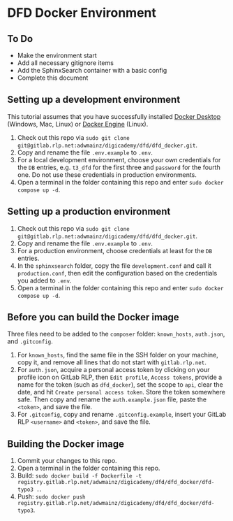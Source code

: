 # DFD Docker Environment

## To Do

- Make the environment start
- Add all necessary gitignore items
- Add the SphinxSearch container with a basic config
- Complete this document

## Setting up a development environment

This tutorial assumes that you have successfully installed [Docker Desktop](https://docs.docker.com/get-docker/) (Windows, Mac, Linux) or [Docker Engine](https://docs.docker.com/engine/install/) (Linux).

1. Check out this repo via `sudo git clone git@gitlab.rlp.net:adwmainz/digicademy/dfd/dfd_docker.git`.
2. Copy and rename the file `.env.example` to `.env`.
3. For a local development environment, choose your own credentials for the `DB` entries, e.g. `t3_dfd` for the first three and `password` for the fourth one. Do not use these credentials in production environments.
4. Open a terminal in the folder containing this repo and enter `sudo docker compose up -d`.

## Setting up a production environment

1. Check out this repo via `sudo git clone git@gitlab.rlp.net:adwmainz/digicademy/dfd/dfd_docker.git`.
2. Copy and rename the file `.env.example` to `.env`.
3. For a production environment, choose credentials at least for the `DB` entries.
4. In the `sphinxsearch` folder, copy the file `development.conf` and call it `production.conf`, then edit the configuration based on the credentials you added to `.env`.
5. Open a terminal in the folder containing this repo and enter `sudo docker compose up -d`.

## Before you can build the Docker image

Three files need to be added to the `composer` folder: `known_hosts`, `auth.json`, and `.gitconfig`.

1. For `known_hosts`, find the same file in the SSH folder on your machine, copy it, and remove all lines that do not start with `gitlab.rlp.net`.
2. For `auth.json`, acquire a personal access token by clicking on your profile icon on GitLab RLP, then `Edit profile`, `Access tokens`, provide a name for the token (such as `dfd_docker`), set the scope to `api`, clear the date, and hit `Create personal access token`. Store the token somewhere safe. Then copy and rename the `auth.example.json` file, paste the `<token>`, and save the file.
3. For `.gitconfig`, copy and rename `.gitconfig.example`, insert your GitLab RLP `<username>` and `<token>`, and save the file.

## Building the Docker image

1. Commit your changes to this repo.
2. Open a terminal in the folder containing this repo.
3. Build: `sudo docker build -f Dockerfile -t registry.gitlab.rlp.net/adwmainz/digicademy/dfd/dfd_docker/dfd-typo3 .`.
4. Push: `sudo docker push registry.gitlab.rlp.net/adwmainz/digicademy/dfd/dfd_docker/dfd-typo3`.
